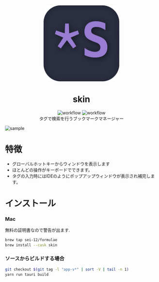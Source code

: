 <p align="center">
<a >
<img src="src-tauri/icons/icon.png" alt="Slidev" height="250" width="250"/>
</a>
</p>
<h1 align="center">skin</h1>
<div align="center">

  ![workflow](https://github.com/sei-12/skin/actions/workflows/ci.yml/badge.svg)
  ![workflow](https://github.com/sei-12/skin/actions/workflows/publish.yml/badge.svg)
<br/>
<a align="center">タグで検索を行うブックマークマネージャー</a>
</div>




![sample](assets/readme1.gif)

# 特徴
 - グローバルホットキーからウィンドウを表示します
 - ほとんどの操作がキーボードでできます。
 - タグの入力時にはIDEのようにポップアップウィンドウが表示され補完します。


# インストール

### Mac
無料の証明書なので警告が出ます.<br>
```sh
brew tap sei-12/formulae
brew install --cask skin
```

### ソースからビルドする場合
```sh
git checkout $(git tag -l "app-v*" | sort -V | tail -n 1)
yarn run tauri build
```
